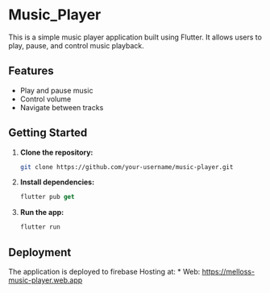 # Music_Player

This is a simple music player application built using Flutter. It allows users to play, pause, and control music playback.

## Features

* Play and pause music
* Control volume
* Navigate between tracks

## Getting Started

1. **Clone the repository:**
   ```bash
   git clone https://github.com/your-username/music-player.git

2. **Install dependencies:**
    ```dart
    flutter pub get

3. **Run the app:**
    ```dart
    flutter run 

## Deployment

The application is deployed to firebase Hosting at: 
    * Web: https://melloss-music-player.web.app